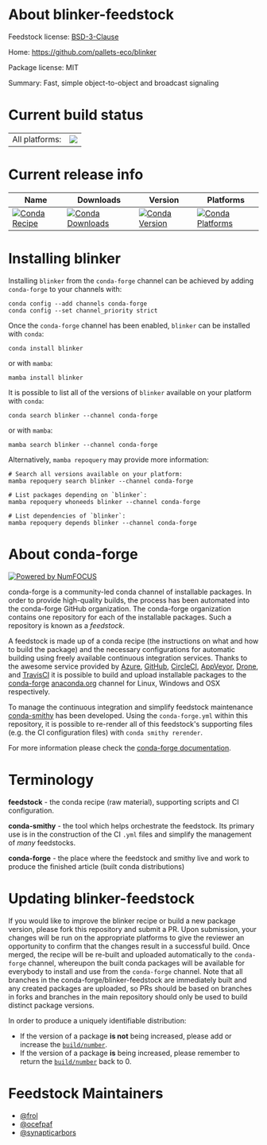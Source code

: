 About blinker-feedstock
=======================

Feedstock license: [BSD-3-Clause](https://github.com/conda-forge/blinker-feedstock/blob/main/LICENSE.txt)

Home: https://github.com/pallets-eco/blinker

Package license: MIT

Summary: Fast, simple object-to-object and broadcast signaling

Current build status
====================


<table><tr><td>All platforms:</td>
    <td>
      <a href="https://dev.azure.com/conda-forge/feedstock-builds/_build/latest?definitionId=3704&branchName=main">
        <img src="https://dev.azure.com/conda-forge/feedstock-builds/_apis/build/status/blinker-feedstock?branchName=main">
      </a>
    </td>
  </tr>
</table>

Current release info
====================

| Name | Downloads | Version | Platforms |
| --- | --- | --- | --- |
| [![Conda Recipe](https://img.shields.io/badge/recipe-blinker-green.svg)](https://anaconda.org/conda-forge/blinker) | [![Conda Downloads](https://img.shields.io/conda/dn/conda-forge/blinker.svg)](https://anaconda.org/conda-forge/blinker) | [![Conda Version](https://img.shields.io/conda/vn/conda-forge/blinker.svg)](https://anaconda.org/conda-forge/blinker) | [![Conda Platforms](https://img.shields.io/conda/pn/conda-forge/blinker.svg)](https://anaconda.org/conda-forge/blinker) |

Installing blinker
==================

Installing `blinker` from the `conda-forge` channel can be achieved by adding `conda-forge` to your channels with:

```
conda config --add channels conda-forge
conda config --set channel_priority strict
```

Once the `conda-forge` channel has been enabled, `blinker` can be installed with `conda`:

```
conda install blinker
```

or with `mamba`:

```
mamba install blinker
```

It is possible to list all of the versions of `blinker` available on your platform with `conda`:

```
conda search blinker --channel conda-forge
```

or with `mamba`:

```
mamba search blinker --channel conda-forge
```

Alternatively, `mamba repoquery` may provide more information:

```
# Search all versions available on your platform:
mamba repoquery search blinker --channel conda-forge

# List packages depending on `blinker`:
mamba repoquery whoneeds blinker --channel conda-forge

# List dependencies of `blinker`:
mamba repoquery depends blinker --channel conda-forge
```


About conda-forge
=================

[![Powered by
NumFOCUS](https://img.shields.io/badge/powered%20by-NumFOCUS-orange.svg?style=flat&colorA=E1523D&colorB=007D8A)](https://numfocus.org)

conda-forge is a community-led conda channel of installable packages.
In order to provide high-quality builds, the process has been automated into the
conda-forge GitHub organization. The conda-forge organization contains one repository
for each of the installable packages. Such a repository is known as a *feedstock*.

A feedstock is made up of a conda recipe (the instructions on what and how to build
the package) and the necessary configurations for automatic building using freely
available continuous integration services. Thanks to the awesome service provided by
[Azure](https://azure.microsoft.com/en-us/services/devops/), [GitHub](https://github.com/),
[CircleCI](https://circleci.com/), [AppVeyor](https://www.appveyor.com/),
[Drone](https://cloud.drone.io/welcome), and [TravisCI](https://travis-ci.com/)
it is possible to build and upload installable packages to the
[conda-forge](https://anaconda.org/conda-forge) [anaconda.org](https://anaconda.org/)
channel for Linux, Windows and OSX respectively.

To manage the continuous integration and simplify feedstock maintenance
[conda-smithy](https://github.com/conda-forge/conda-smithy) has been developed.
Using the ``conda-forge.yml`` within this repository, it is possible to re-render all of
this feedstock's supporting files (e.g. the CI configuration files) with ``conda smithy rerender``.

For more information please check the [conda-forge documentation](https://conda-forge.org/docs/).

Terminology
===========

**feedstock** - the conda recipe (raw material), supporting scripts and CI configuration.

**conda-smithy** - the tool which helps orchestrate the feedstock.
                   Its primary use is in the construction of the CI ``.yml`` files
                   and simplify the management of *many* feedstocks.

**conda-forge** - the place where the feedstock and smithy live and work to
                  produce the finished article (built conda distributions)


Updating blinker-feedstock
==========================

If you would like to improve the blinker recipe or build a new
package version, please fork this repository and submit a PR. Upon submission,
your changes will be run on the appropriate platforms to give the reviewer an
opportunity to confirm that the changes result in a successful build. Once
merged, the recipe will be re-built and uploaded automatically to the
`conda-forge` channel, whereupon the built conda packages will be available for
everybody to install and use from the `conda-forge` channel.
Note that all branches in the conda-forge/blinker-feedstock are
immediately built and any created packages are uploaded, so PRs should be based
on branches in forks and branches in the main repository should only be used to
build distinct package versions.

In order to produce a uniquely identifiable distribution:
 * If the version of a package **is not** being increased, please add or increase
   the [``build/number``](https://docs.conda.io/projects/conda-build/en/latest/resources/define-metadata.html#build-number-and-string).
 * If the version of a package **is** being increased, please remember to return
   the [``build/number``](https://docs.conda.io/projects/conda-build/en/latest/resources/define-metadata.html#build-number-and-string)
   back to 0.

Feedstock Maintainers
=====================

* [@frol](https://github.com/frol/)
* [@ocefpaf](https://github.com/ocefpaf/)
* [@synapticarbors](https://github.com/synapticarbors/)

